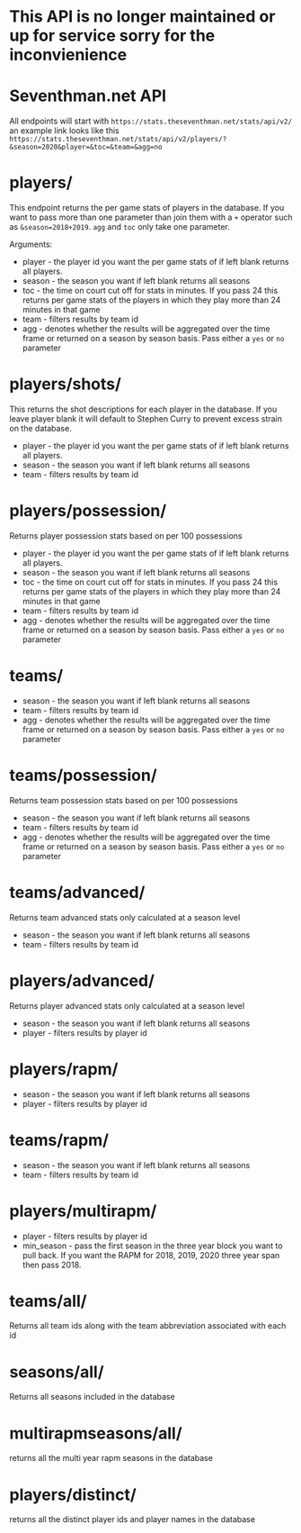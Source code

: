 # This API is no longer maintained or up for service sorry for the inconvienience
# Seventhman.net API

All endpoints will start with `https://stats.theseventhman.net/stats/api/v2/` an
example link looks like this `https://stats.theseventhman.net/stats/api/v2/players/?&season=2020&player=&toc=&team=&agg=no`

# players/

This endpoint returns the per game stats of players in the database. If you want
to pass more than one parameter than join them with a `+` operator such as
`&season=2018+2019`. `agg` and `toc` only take one parameter.

Arguments:
* player - the player id you want the per game stats of if left blank returns all players.
* season - the season you want if left blank returns all seasons
* toc - the time on court cut off for stats in minutes. If you pass 24 this returns per
game stats of the players in which they play more than 24 minutes in that game
* team - filters results by team id
* agg - denotes whether the results will be aggregated over the time frame or returned
on a season by season basis. Pass either a `yes` or `no` parameter

# players/shots/

This returns the shot descriptions for each player in the database. If you leave player
blank it will default to Stephen Curry to prevent excess strain on the database.

* player - the player id you want the per game stats of if left blank returns all players.
* season - the season you want if left blank returns all seasons
* team - filters results by team id

# players/possession/

Returns player possession stats based on per 100 possessions

* player - the player id you want the per game stats of if left blank returns all players.
* season - the season you want if left blank returns all seasons
* toc - the time on court cut off for stats in minutes. If you pass 24 this returns per
game stats of the players in which they play more than 24 minutes in that game
* team - filters results by team id
* agg - denotes whether the results will be aggregated over the time frame or returned
on a season by season basis. Pass either a `yes` or `no` parameter

# teams/

* season - the season you want if left blank returns all seasons
* team - filters results by team id
* agg - denotes whether the results will be aggregated over the time frame or returned
on a season by season basis. Pass either a `yes` or `no` parameter

# teams/possession/

Returns team possession stats based on per 100 possessions

* season - the season you want if left blank returns all seasons
* team - filters results by team id
* agg - denotes whether the results will be aggregated over the time frame or returned
on a season by season basis. Pass either a `yes` or `no` parameter

# teams/advanced/

Returns team advanced stats only calculated at a season level

* season - the season you want if left blank returns all seasons
* team - filters results by team id

# players/advanced/

Returns player advanced stats only calculated at a season level

* season - the season you want if left blank returns all seasons
* player - filters results by player id

# players/rapm/

* season - the season you want if left blank returns all seasons
* player - filters results by player id

# teams/rapm/

* season - the season you want if left blank returns all seasons
* team - filters results by team id

# players/multirapm/

* player - filters results by player id
* min_season - pass the first season in the three year block you want to pull back.
If you want the RAPM for 2018, 2019, 2020 three year span then pass 2018.

# teams/all/

Returns all team ids along with the team abbreviation associated with each id

# seasons/all/

Returns all seasons included in the database

# multirapmseasons/all/

returns all the multi year rapm seasons in the database

# players/distinct/

returns all the distinct player ids and player names in the database


